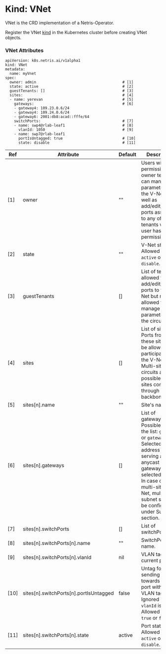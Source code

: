 # Kind: VNet
VNet is the CRD implementation of a Netris-Operator.

Register the VNet [kind](https://github.com/netrisai/netris-operator/tree/dev/deploy) in the Kubernetes cluster before creating VNet objects.

### VNet Attributes

```
apiVersion: k8s.netris.ai/v1alpha1
kind: VNet
metadata:
  name: myVnet
spec:
  owner: admin                                       # [1]
  state: active                                      # [2]
  guestTenants: []                                   # [3]
  sites:                                             # [4]
  - name: yerevan                                    # [5]
    gateways:                                        # [6]
    - gateway4: 109.23.0.6/24
    - gateway4: 109.24.0.6/24
    - gateway6: 2001:db8:acad::fffe/64
    switchPorts:                                     # [7]
    - name: swp4@rlab-leaf1                          # [8]
      vlanId: 1050                                   # [9]
    - name: swp7@rlab-leaf1
      portIsUntagged: true                           # [10]
      state: disable                                 # [11]
```

Ref | Attribute                              | Default     | Description
----| -------------------------------------- | ----------- | ----------------
[1] | owner                                  | ""          | Users with permission to owner tenant can manage parameters of the V-Net as well as add/edit/remove ports assigned to any of tenants where user has permission.
[2] | state                                  | ""          | V-Net state. Allowed values: `active` or `disable`. 
[3] | guestTenants                           | []          | List of tenants allowed to add/edit/remove ports to the V-Net but not allowed to manage other parameters of the circuit.
[4] | sites                                  | []          | List of sites. Ports from these sites will be allowed to participate to the V-Net. Multi-site circuits are possible for sites connected through a backbone port.
[5] | sites[n].name                          | ""          | Site's name.
[6] | sites[n].gateways                      | []          | List of gateways. Possible keys in the list: `gateway4` or `gateway6`. Selected address will be serving as anycast default gateway for selected subnet. In case of multi-site V-Net, multi-site subnet should be configured under Subnets section.
[7] | sites[n].switchPorts                   | []          | List of switchPorts.
[8] | sites[n].switchPorts[n].name           | ""          | SwitchPorts name.
[9] | sites[n].switchPorts[n].vlanId         | nil         | VLAN tag for current port.
[10]| sites[n].switchPorts[n].portIsUntagged | false       | Untag for sending frames towards this port without VLAN tag. Ignored if `vlanId` is set. Allowed values: `true` or `false`. 
[11]| sites[n].switchPorts[n].state          | active      | Port state. Allowed values: `active` or `disable`. 
